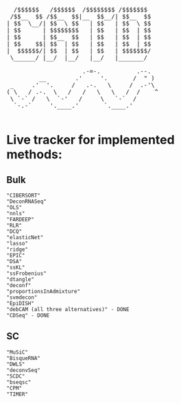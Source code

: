 <pre>

  /$$$$$$   /$$$$$$  /$$$$$$$$ /$$$$$$$
 /$$__  $$ /$$__  $$|__  $$__/| $$__  $$
| $$  \__/| $$  \ $$   | $$   | $$  \ $$
| $$      | $$$$$$$$   | $$   | $$  | $$
| $$      | $$__  $$   | $$   | $$  | $$
| $$    $$| $$  | $$   | $$   | $$  | $$
|  $$$$$$/| $$  | $$   | $$   | $$$$$$$/
 \______/ |__/  |__/   |__/   |_______/ 

                     .-=-.          .--.
         __        .'     '.       /  " )
 _     .'  '.     /   .-.   \     /  .-'\
( \   / .-.  \   /   /   \   \   /  /    ^
 \ `-` /   \  `-'   /     \   `-`  /
  `-.-`     '.____.'       `.____.'

</pre>

# Live tracker for implemented methods:

## Bulk        
	"CIBERSORT"
	"DeconRNASeq"
	"OLS"
	"nnls"
	"FARDEEP"
	"RLR"
	"DCQ"
	"elasticNet"
	"lasso"
	"ridge"
	"EPIC"
	"DSA"
	"ssKL"
	"ssFrobenius"
	"dtangle"
	"deconf"
	"proportionsInAdmixture"
	"svmdecon"
	"EpiDISH"
	"debCAM (all three alternatives)" - DONE
	"CDSeq" - DONE

## SC
	"MuSiC"
	"BisqueRNA"
	"DWLS"
	"deconvSeq"
	"SCDC"
	"bseqsc"
	"CPM"
	"TIMER"
